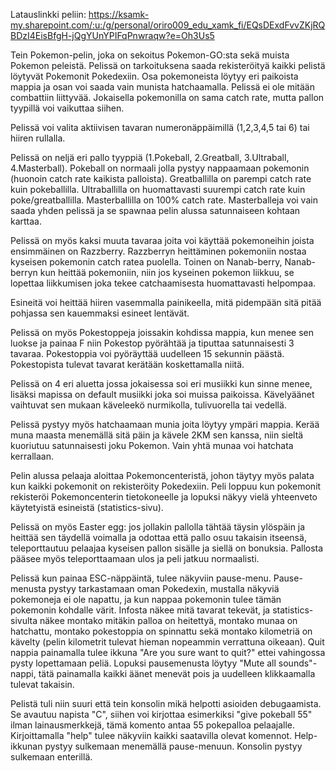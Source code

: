Latauslinkki peliin: https://ksamk-my.sharepoint.com/:u:/g/personal/oriro009_edu_xamk_fi/EQsDExdFvvZKjRQBDzI4EisBfgH-jQgYUnYPIFqPnwraqw?e=Oh3Us5

Tein Pokemon-pelin, joka on sekoitus Pokemon-GO:sta sekä muista Pokemon peleistä. Pelissä on tarkoituksena saada rekisteröityä kaikki pelistä löytyvät Pokemonit Pokedexiin. Osa pokemoneista löytyy eri paikoista mappia ja osan voi saada vain munista hatchaamalla. Pelissä ei ole mitään combattiin liittyvää. Jokaisella pokemonilla on sama catch rate, mutta pallon tyypillä voi vaikuttaa siihen. 

Pelissä voi valita aktiivisen tavaran numeronäppäimillä (1,2,3,4,5 tai 6) tai hiiren rullalla.

Pelissä on neljä eri pallo tyyppiä (1.Pokeball, 2.Greatball, 3.Ultraball, 4.Masterball). Pokeball on normaali jolla pystyy nappaamaan pokemonin (huonoin catch rate kaikista palloista). Greatballilla on parempi catch rate kuin pokeballilla. Ultraballilla on huomattavasti suurempi catch rate kuin poke/greatballilla. Masterballilla on 100% catch rate. Masterballeja voi vain saada yhden pelissä ja se spawnaa pelin alussa satunnaiseen kohtaan karttaa.

Pelissä on myös kaksi muuta tavaraa joita voi käyttää pokemoneihin joista ensimmäinen on Razzberry. Razzberryn heittäminen pokemoniin nostaa kyseisen pokemonin catch ratea puolella. Toinen on Nanab-berry, Nanab-berryn kun heittää pokemoniin, niin jos kyseinen pokemon liikkuu, se lopettaa liikkumisen joka tekee catchaamisesta huomattavasti helpompaa.

Esineitä voi heittää hiiren vasemmalla painikeella, mitä pidempään sitä pitää pohjassa sen kauemmaksi esineet lentävät.

Pelissä on myös Pokestoppeja joissakin kohdissa mappia, kun menee sen luokse ja painaa F niin Pokestop pyörähtää ja tiputtaa satunnaisesti 3 tavaraa. Pokestoppia voi pyöräyttää uudelleen 15 sekunnin päästä. Pokestopista tulevat tavarat kerätään koskettamalla niitä.

Pelissä on 4 eri aluetta jossa jokaisessa soi eri musiikki kun sinne menee, lisäksi mapissa on default musiikki joka soi muissa paikoissa. Kävelyäänet vaihtuvat sen mukaan käveleekö nurmikolla, tulivuorella tai vedellä.

Pelissä pystyy myös hatchaamaan munia joita löytyy ympäri mappia. Kerää muna maasta menemällä sitä päin ja kävele 2KM sen kanssa, niin sieltä kuoriutuu satunnaisesti joku Pokemon. Vain yhtä munaa voi hatchata kerrallaan.

Pelin alussa pelaaja aloittaa Pokemoncenteristä, johon täytyy myös palata kun kaikki pokemonit on rekisteröity Pokedexiin. Peli loppuu kun pokemonit rekisteröi Pokemoncenterin tietokoneelle ja lopuksi näkyy vielä yhteenveto käytetyistä esineistä (statistics-sivu).

Pelissä on myös Easter egg: jos jollakin pallolla tähtää täysin ylöspäin ja heittää sen täydellä voimalla ja odottaa että pallo osuu takaisin itseensä, teleporttautuu pelaajaa kyseisen pallon sisälle ja siellä on bonuksia. Pallosta pääsee myös teleporttaamaan ulos ja peli jatkuu normaalisti.

Pelissä kun painaa ESC-näppäintä, tulee näkyviin pause-menu. Pause-menusta pystyy tarkastamaan oman Pokedexin, mustalla näkyviä pokemoneja ei ole napattu, ja kun nappaa pokemonin tulee tämän pokemonin kohdalle värit. Infosta näkee mitä tavarat tekevät, ja statistics-sivulta näkee montako mitäkin palloa on heitettyä, montako munaa on hatchattu, montako pokestoppia on spinnattu sekä montako kilometriä on kävelty (pelin kilometrit tulevat hieman nopeammin verrattuna oikeaan). Quit nappia painamalla tulee ikkuna "Are you sure want to quit?" ettei vahingossa pysty lopettamaan peliä. Lopuksi pausemenusta löytyy "Mute all sounds"-nappi, tätä painamalla kaikki äänet menevät pois ja uudelleen klikkaamalla tulevat takaisin.

Pelistä tuli niin suuri että tein konsolin mikä helpotti asioiden debugaamista. Se avautuu napista "C", siihen voi kirjottaa esimerkiksi "give pokeball 55" ilman lainausmerkkejä, tämä komento antaa 55 pokepalloa pelaajalle. Kirjoittamalla "help" tulee näkyviin kaikki saatavilla olevat komennot. Help-ikkunan pystyy sulkemaan menemällä pause-menuun. Konsolin pystyy sulkemaan enterillä.
